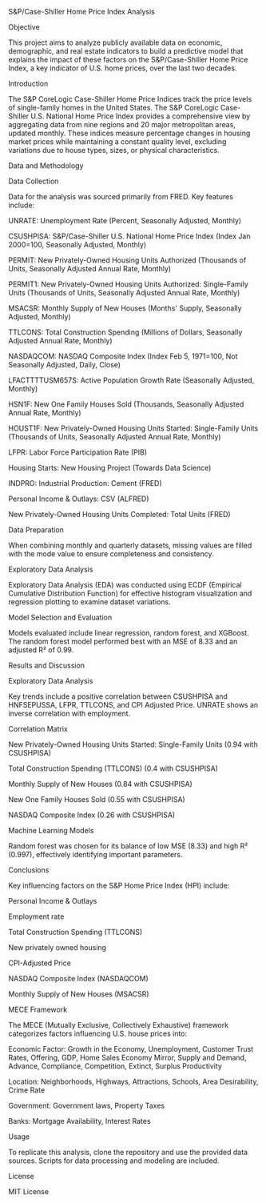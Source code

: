 S&P/Case-Shiller Home Price Index Analysis

Objective

This project aims to analyze publicly available data on economic, demographic, and real estate indicators to build a predictive model that explains the impact of these factors on the S&P/Case-Shiller Home Price Index, a key indicator of U.S. home prices, over the last two decades.

Introduction

The S&P CoreLogic Case-Shiller Home Price Indices track the price levels of single-family homes in the United States. The S&P CoreLogic Case-Shiller U.S. National Home Price Index provides a comprehensive view by aggregating data from nine regions and 20 major metropolitan areas, updated monthly. These indices measure percentage changes in housing market prices while maintaining a constant quality level, excluding variations due to house types, sizes, or physical characteristics.

Data and Methodology

Data Collection

Data for the analysis was sourced primarily from FRED. Key features include:





UNRATE: Unemployment Rate (Percent, Seasonally Adjusted, Monthly)



CSUSHPISA: S&P/Case-Shiller U.S. National Home Price Index (Index Jan 2000=100, Seasonally Adjusted, Monthly)



PERMIT: New Privately-Owned Housing Units Authorized (Thousands of Units, Seasonally Adjusted Annual Rate, Monthly)



PERMIT1: New Privately-Owned Housing Units Authorized: Single-Family Units (Thousands of Units, Seasonally Adjusted Annual Rate, Monthly)



MSACSR: Monthly Supply of New Houses (Months' Supply, Seasonally Adjusted, Monthly)



TTLCONS: Total Construction Spending (Millions of Dollars, Seasonally Adjusted Annual Rate, Monthly)



NASDAQCOM: NASDAQ Composite Index (Index Feb 5, 1971=100, Not Seasonally Adjusted, Daily, Close)



LFACTTTTUSM657S: Active Population Growth Rate (Seasonally Adjusted, Monthly)



HSN1F: New One Family Houses Sold (Thousands, Seasonally Adjusted Annual Rate, Monthly)



HOUST1F: New Privately-Owned Housing Units Started: Single-Family Units (Thousands of Units, Seasonally Adjusted Annual Rate, Monthly)



LFPR: Labor Force Participation Rate (PIB)



Housing Starts: New Housing Project (Towards Data Science)



INDPRO: Industrial Production: Cement (FRED)



Personal Income & Outlays: CSV (ALFRED)



New Privately-Owned Housing Units Completed: Total Units (FRED)

Data Preparation

When combining monthly and quarterly datasets, missing values are filled with the mode value to ensure completeness and consistency.

Exploratory Data Analysis

Exploratory Data Analysis (EDA) was conducted using ECDF (Empirical Cumulative Distribution Function) for effective histogram visualization and regression plotting to examine dataset variations.

Model Selection and Evaluation

Models evaluated include linear regression, random forest, and XGBoost. The random forest model performed best with an MSE of 8.33 and an adjusted R² of 0.99.

Results and Discussion

Exploratory Data Analysis

Key trends include a positive correlation between CSUSHPISA and HNFSEPUSSA, LFPR, TTLCONS, and CPI Adjusted Price. UNRATE shows an inverse correlation with employment.

Correlation Matrix





New Privately-Owned Housing Units Started: Single-Family Units (0.94 with CSUSHPISA)



Total Construction Spending (TTLCONS) (0.4 with CSUSHPISA)



Monthly Supply of New Houses (0.84 with CSUSHPISA)



New One Family Houses Sold (0.55 with CSUSHPISA)



NASDAQ Composite Index (0.26 with CSUSHPISA)

Machine Learning Models

Random forest was chosen for its balance of low MSE (8.33) and high R² (0.997), effectively identifying important parameters.

Conclusions

Key influencing factors on the S&P Home Price Index (HPI) include:





Personal Income & Outlays



Employment rate



Total Construction Spending (TTLCONS)



New privately owned housing



CPI-Adjusted Price



NASDAQ Composite Index (NASDAQCOM)



Monthly Supply of New Houses (MSACSR)

MECE Framework

The MECE (Mutually Exclusive, Collectively Exhaustive) framework categorizes factors influencing U.S. house prices into:





Economic Factor: Growth in the Economy, Unemployment, Customer Trust Rates, Offering, GDP, Home Sales Economy Mirror, Supply and Demand, Advance, Compliance, Competition, Extinct, Surplus Productivity



Location: Neighborhoods, Highways, Attractions, Schools, Area Desirability, Crime Rate



Government: Government laws, Property Taxes



Banks: Mortgage Availability, Interest Rates

Usage

To replicate this analysis, clone the repository and use the provided data sources. Scripts for data processing and modeling are included.

License

MIT License
